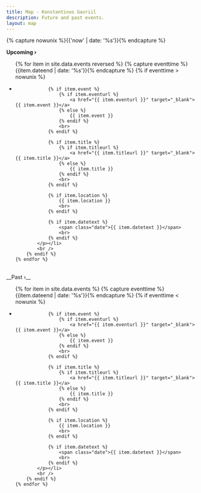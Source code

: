 ```yaml
---
title: Map - Konstantinos Gavriil
description: Future and past events.
layout: map
---
```


{% capture nowunix %}{{'now' | date: '%s'}}{% endcapture %}

__Upcoming &rsaquo;__

<ul>
	{% for item in site.data.events reversed %}
		{% capture eventtime %}{{item.dateend | date: '%s'}}{% endcapture %}
		{% if eventtime > nowunix %}
			<li><p>

				{% if item.event %}
					{% if item.eventurl %}
						<a href="{{ item.eventurl }}" target="_blank">{{ item.event }}</a>
					{% else %}
						{{ item.event }}
					{% endif %}
					<br>
				{% endif %}

				{% if item.title %}
					{% if item.titleurl %}
						<a href="{{ item.titleurl }}" target="_blank">{{ item.title }}</a>
					{% else %}
						{{ item.title }}
					{% endif %}
					<br>
				{% endif %}

				{% if item.location %}
					{{ item.location }}
					<br>
				{% endif %}

				{% if item.datetext %}
					<span class="date">{{ item.datetext }}</span>
					<br>
				{% endif %}
			</p></li>
			<br />
		{% endif %}
	{% endfor %}
</ul>

<br>
__Past &rsaquo;__

<ul>
	{% for item in site.data.events %}
		{% capture eventtime %}{{item.dateend | date: '%s'}}{% endcapture %}
		{% if eventtime < nowunix %}
			<li><p>

				{% if item.event %}
					{% if item.eventurl %}
						<a href="{{ item.eventurl }}" target="_blank">{{ item.event }}</a>
					{% else %}
						{{ item.event }}
					{% endif %}
					<br>
				{% endif %}

				{% if item.title %}
					{% if item.titleurl %}
						<a href="{{ item.titleurl }}" target="_blank">{{ item.title }}</a>
					{% else %}
						{{ item.title }}
					{% endif %}
					<br>
				{% endif %}

				{% if item.location %}
					{{ item.location }}
					<br>
				{% endif %}

				{% if item.datetext %}
					<span class="date">{{ item.datetext }}</span>
					<br>
				{% endif %}
			</p></li>
			<br />
		{% endif %}
	{% endfor %}
</ul>
